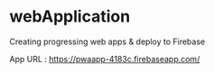 # webApplication

Creating progressing web apps & deploy to Firebase

App URL : https://pwaapp-4183c.firebaseapp.com/